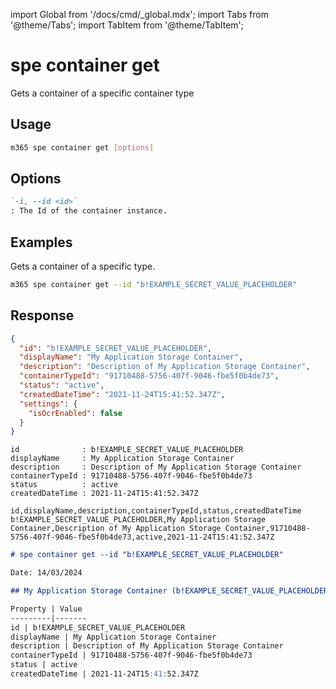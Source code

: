 <!-- DISCLAIMER: All secrets, passwords, and sensitive values in this document are examples only and not real credentials. -->
import Global from '/docs/cmd/_global.mdx';
import Tabs from '@theme/Tabs';
import TabItem from '@theme/TabItem';

# spe container get

Gets a container of a specific container type

## Usage

```sh
m365 spe container get [options]
```

## Options

```md definition-list
`-i, --id <id>`
: The Id of the container instance.
```

<Global />

## Examples

Gets a container of a specific type.

```sh
m365 spe container get --id "b!EXAMPLE_SECRET_VALUE_PLACEHOLDER"
```

## Response

<Tabs>
  <TabItem value="JSON">

  ```json
  {
    "id": "b!EXAMPLE_SECRET_VALUE_PLACEHOLDER",
    "displayName": "My Application Storage Container",
    "description": "Description of My Application Storage Container",
    "containerTypeId": "91710488-5756-407f-9046-fbe5f0b4de73",
    "status": "active",
    "createdDateTime": "2021-11-24T15:41:52.347Z",
    "settings": {
      "isOcrEnabled": false
    }
  }
  ```

  </TabItem>
  <TabItem value="Text">

  ```text
  id              : b!EXAMPLE_SECRET_VALUE_PLACEHOLDER
  displayName     : My Application Storage Container
  description     : Description of My Application Storage Container
  containerTypeId : 91710488-5756-407f-9046-fbe5f0b4de73
  status          : active
  createdDateTime : 2021-11-24T15:41:52.347Z
  ```

  </TabItem>
  <TabItem value="CSV">

  ```csv
  id,displayName,description,containerTypeId,status,createdDateTime
  b!EXAMPLE_SECRET_VALUE_PLACEHOLDER,My Application Storage Container,Description of My Application Storage Container,91710488-5756-407f-9046-fbe5f0b4de73,active,2021-11-24T15:41:52.347Z
  ```

  </TabItem>
  <TabItem value="Markdown">

  ```md
  # spe container get --id "b!EXAMPLE_SECRET_VALUE_PLACEHOLDER"

  Date: 14/03/2024

  ## My Application Storage Container (b!EXAMPLE_SECRET_VALUE_PLACEHOLDER)

  Property | Value
  ---------|-------
  id | b!EXAMPLE_SECRET_VALUE_PLACEHOLDER
  displayName | My Application Storage Container
  description | Description of My Application Storage Container
  containerTypeId | 91710488-5756-407f-9046-fbe5f0b4de73
  status | active
  createdDateTime | 2021-11-24T15:41:52.347Z
  ```

  </TabItem>
</Tabs>
